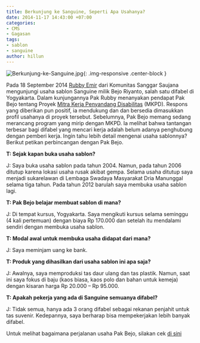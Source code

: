 ```yaml
---
title: Berkunjung ke Sanguine, Seperti Apa Usahanya?
date: 2014-11-17 14:43:00 +07:00
categories:
- CMS
- Gagasan
tags:
- sablon
- sanguine
author: hillun
---
```


![Berkunjung-ke-Sanguine.jpg](/uploads/Berkunjung-ke-Sanguine.jpg){: .img-responsive .center-block }

Pada 18 September 2014 [Rubby Emir](http://ciptamedia.org/m-rubby-emir-fahriza/) dari Komunitas Sanggar Saujana mengunjungi usaha sablon Sanguine milik Bejo Riyanto, salah satu difabel di Yogyakarta. Dalam kunjungannya Pak Rubby menanyakan pendapat Pak Bejo tentang Proyek [Mitra Kerja Penyandang Disabilitas](http://ciptamedia.org/wiki/Mitra_Kerja_Penyandang_Disabilitas) (MKPD). Respons yang diberikan pun positif, ia mendukung dan dan bersedia dimasukkan profil usahanya di proyek tersebut. Sebelumnya, Pak Bejo memang sedang merancang program yang mirip dengan MKPD. Ia melihat bahwa tantangan terbesar bagi difabel yang mencari kerja adalah belum adanya penghubung dengan pemberi kerja. Ingin tahu lebih detail mengenai usaha sablonnya?  Berikut petikan perbincangan dengan Pak Bejo.

**T: Sejak kapan buka usaha sablon?**

J: Saya buka usaha sablon pada tahun 2004. Namun, pada tahun 2006 ditutup karena lokasi usaha rusak akibat gempa. Selama usaha ditutup saya menjadi sukarelawan di Lembaga Swadaya Masyarakat Dria Manunggal selama tiga tahun. Pada tahun 2012 barulah saya membuka usaha sablon lagi.

**T: Pak Bejo belajar membuat sablon di mana?**

J: Di tempat kursus, Yogyakarta. Saya mengikuti kursus selama seminggu (4 kali pertemuan) dengan biaya Rp 170.000 dan setelah itu mendalami sendiri dengan membuka usaha sablon.

**T: Modal awal untuk membuka usaha didapat dari mana?**

J: Saya meminjam uang ke bank.

**T: Produk yang dihasilkan dari usaha sablon ini apa saja?**

J: Awalnya, saya memproduksi tas daur ulang dan tas plastik. Namun, saat ini saya fokus di baju (kaos biasa, kaos polo dan bahan untuk kemeja) dengan kisaran harga Rp 20.000 – Rp 95.000.

**T: Apakah pekerja yang ada di Sanguine semuanya difabel?**

J: Tidak semua, hanya ada 3 orang difabel sebagai rekanan penjahit untuk tas suvenir. Kedepannya, saya berharap bisa mempekerjakan lebih banyak difabel.

Untuk melihat bagaimana perjalanan usaha Pak Bejo, silakan cek [di sini](http://ciptamedia.org/seperti-apa-perjuangan-difabel-dalam-berwirausaha/)
